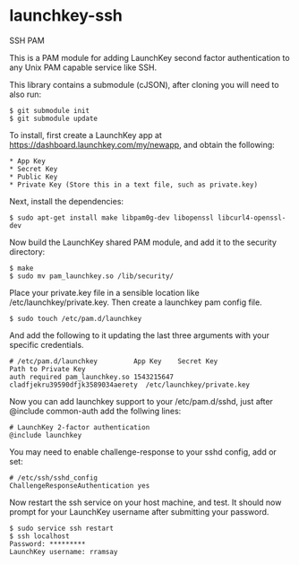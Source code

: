 launchkey-ssh
=============

SSH PAM

This is a PAM module for adding LaunchKey second factor authentication to
any Unix PAM capable service like SSH. 

This library contains a submodule (cJSON), after cloning you will need to also run:

    $ git submodule init
    $ git submodule update


To install, first create a LaunchKey app at https://dashboard.launchkey.com/my/newapp, and obtain the following:

	* App Key
	* Secret Key
	* Public Key
	* Private Key (Store this in a text file, such as private.key)

Next, install the dependencies:

    $ sudo apt-get install make libpam0g-dev libopenssl libcurl4-openssl-dev

Now build the LaunchKey shared PAM module, and add it to the security directory:

    $ make
    $ sudo mv pam_launchkey.so /lib/security/

Place your private.key file in a sensible location like /etc/launchkey/private.key. Then create a launchkey pam config file.

    $ sudo touch /etc/pam.d/launchkey

And add the following to it updating the last three arguments with your specific credentials.

    # /etc/pam.d/launchkey         App Key    Secret Key                        Path to Private Key
    auth required pam_launchkey.so 1543215647 cladfjekru39590dfjk3589034aerety  /etc/launchkey/private.key

Now you can add launchkey support to your /etc/pam.d/sshd, just after @include common-auth add the follwing lines:

    # LaunchKey 2-factor authentication
    @include launchkey

You may need to enable challenge-response to your sshd config, add or set:

    # /etc/ssh/sshd_config
    ChallengeResponseAuthentication yes

Now restart the ssh service on your host machine, and test. It should now prompt for your LaunchKey username after submitting your password.

    $ sudo service ssh restart
    $ ssh localhost
    Password: *********
    LaunchKey username: rramsay
    
    

